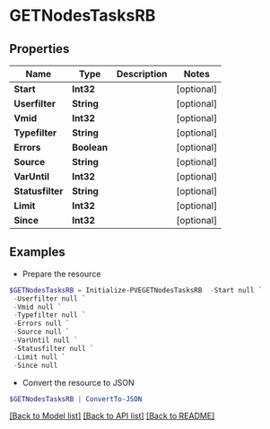 # GETNodesTasksRB
## Properties

Name | Type | Description | Notes
------------ | ------------- | ------------- | -------------
**Start** | **Int32** |  | [optional] 
**Userfilter** | **String** |  | [optional] 
**Vmid** | **Int32** |  | [optional] 
**Typefilter** | **String** |  | [optional] 
**Errors** | **Boolean** |  | [optional] 
**Source** | **String** |  | [optional] 
**VarUntil** | **Int32** |  | [optional] 
**Statusfilter** | **String** |  | [optional] 
**Limit** | **Int32** |  | [optional] 
**Since** | **Int32** |  | [optional] 

## Examples

- Prepare the resource
```powershell
$GETNodesTasksRB = Initialize-PVEGETNodesTasksRB  -Start null `
 -Userfilter null `
 -Vmid null `
 -Typefilter null `
 -Errors null `
 -Source null `
 -VarUntil null `
 -Statusfilter null `
 -Limit null `
 -Since null
```

- Convert the resource to JSON
```powershell
$GETNodesTasksRB | ConvertTo-JSON
```

[[Back to Model list]](../README.md#documentation-for-models) [[Back to API list]](../README.md#documentation-for-api-endpoints) [[Back to README]](../README.md)

